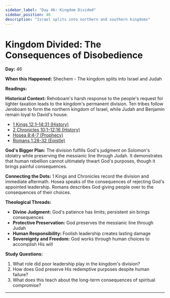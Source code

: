 ```yaml
---
sidebar_label: "Day 46: Kingdom Divided"
sidebar_position: 46
description: "Israel splits into northern and southern kingdoms"
---
```


# Kingdom Divided: The Consequences of Disobedience

**Day:** 46

**When this Happened:** Shechem - The kingdom splits into Israel and Judah

**Readings:**

**Historical Context:** Rehoboam's harsh response to the people's request for lighter taxation leads to the kingdom's permanent division. Ten tribes follow Jeroboam to form the northern kingdom of Israel, while Judah and Benjamin remain loyal to David's house.
 - [1 Kings 12:1–14:31 (History)](https://www.biblegateway.com/passage/?search=1+Kings+12%3A1-14%3A31)
 - [2 Chronicles 10:1–12:16 (History)](https://www.biblegateway.com/passage/?search=2+Chronicles+10%3A1-12%3A16)
 - [Hosea 8:4-7 (Prophecy)](https://www.biblegateway.com/passage/?search=Hosea+8%3A4-7)
 - [Romans 1:28-32 (Epistle)](https://www.biblegateway.com/passage/?search=Romans+1%3A28-32)

**God's Bigger Plan:** The division fulfills God's judgment on Solomon's idolatry while preserving the messianic line through Judah. It demonstrates that human rebellion cannot ultimately thwart God's purposes, though it brings painful consequences.

**Connecting the Dots:** 1 Kings and Chronicles record the division and immediate aftermath. Hosea speaks of the consequences of rejecting God's appointed leadership. Romans describes God giving people over to the consequences of their choices.

****Theological Threads:****
- **Divine Judgment:** God's patience has limits; persistent sin brings consequences
- **Protective Preservation:** God preserves the messianic line through Judah
- **Human Responsibility:** Foolish leadership creates lasting damage
- **Sovereignty and Freedom:** God works through human choices to accomplish His will

**Study Questions:**
1. What role did poor leadership play in the kingdom's division?
2. How does God preserve His redemptive purposes despite human failure?
3. What does this teach about the long-term consequences of spiritual compromise?

---